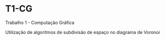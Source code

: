 # T1-CG
Trabalho 1 - Computação Gráfica 

Utilização de algoritmos de subdivisão de espaço no diagrama de Voronoi
